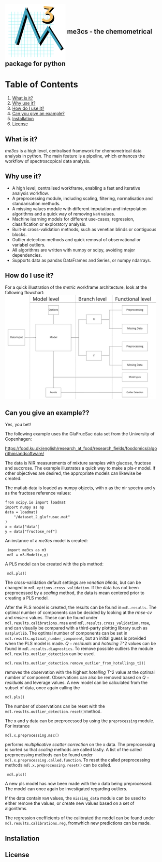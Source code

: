
<h2> 
<img src="https://github.com/DanielHoj/me3cs/blob/master/me3cs_logo.png" width="200"  align = "center">
 me3cs - the chemometrical package for python
</h2>



# Table of Contents
1. [What is it?](#What_is_it)
2. [Why use it?](#why_use_it)
3. [How do I use it?](#how_do_i_use_it)
4. [Can you give an example?](#Example)
5. [Installation](#Installation)
6. [License](#License)

## What is it? <a name="What_is_it"></a>
*me3cs* is a high level, centralised framework for chemometrical data analysis in python. The main feature is a pipeline, which enhances the workflow of spectroscopical data analysis.


## Why use it? <a name="why_use_it"></a>
* A high level, centralised workframe, enabling a fast and iterative analysis workflow. 
* A preprocessing module, including scaling, filtering, normalisation and standarisation methods.
* A missing values module with different imputation and interpolation algorithms and a quick way of removing `NaN` values.
* Machine learning models for different use-cases; regression, classification or exploratory analysis.
* Built-in cross-validation methods, such as venetian blinds or contiguous blocks.
* Outlier detection methods and quick removal of observational or variabel outliers.
* All algorithms are written with numpy or scipy, avoiding major dependencies.
* Supports data as pandas DataFrames and Series, or numpy ndarrays.

## How do I use it? <a name="how_do_i_use_it"></a>
For a quick illustration of the *metric* workframe architecture, look at the following flowchart: \
<img src="https://github.com/DanielHoj/me3cs/blob/master/flowcharts/model_framework.jpg" width="500">

## Can you give an example?? <a name="Example"></a>
Yes, you bet!

The following example uses the GluFrucSuc data set from the University of Copenhagen: 

https://food.ku.dk/english/research_at_food/research_fields/foodomics/algorithmsandsoftware/ 

The data is NIR measurements of mixture samples with glucose, fructose and succrose. The example illustrates a quick way to make a pls-r model. If other objectives are desired, the appropriate models can likewise be created.

The matlab data is loaded as numpy objects, with x as the nir spectra and y as the fructose reference values:

    from scipy.io import loadmat
    import numpy as np
    data = loadmat(
        "/dataset_2_glufrusuc.mat"
    )
    x = data["data"]
    y = data["fructose_ref"]

An instance of a *me3cs* model is created:

     import me3cs as m3
     mdl = m3.Model(x,y)
    
A PLS model can be created with the pls method:

     mdl.pls()
     
The cross-validation default settings are *venetian blinds*, but can be changed in ``mdl.options.cross_validation``. If the data has not been preprocessed by a *scaling* method, the data is mean centered prior to creating a PLS model.

After the PLS model is created, the results can be found in ``mdl.results``. The optimal number of components can be decided by looking at the *rmse-cv* and *rmse-c* values. These can be found under ``mdl.results.calibrations.rmse`` and ``mdl.results.cross_validation.rmse``, and can visually be compared with a third-party plotting library such as ``matplotlib``. The optimal number of components can be set in ``mdl.results.optimal_number_component``, but an initial guess is provided when the PLS model is made.  $Q-residuals$ and $hotelling\ T\^2$ values can be found in ``mdl.results.diagnostics``. To remove possible outliers the module ``mdl.results.outlier_detection`` can be used. 

    mdl.results.outlier_detection.remove_outlier_from_hotellings_t2()

removes the observation with the highest $hotelling\ T\^2$ value at the optimal number of component. Observations can also be removed based on $Q-residuals$ and leverage values. A new model can be calculated from the subset of data, once again calling the 

    mdl.pls()
    
The number of observations can be reset with the ``mdl.results.outlier_detection.reset()``method.

The x and y data can be preprocessed by using the ``preprocessing`` module. For instance

    mdl.x.preprocessing.msc()
    
performs *multiplicative scatter correction* on the x data. The preprocessing is sorted so that *scaling* methods are called lastly. A list of the called preprocessing methods can be found under ``mdl.x.preprocessing.called.function``. To reset the called preprocessing methods ``mdl.x.preprocessing.reset()`` can be called.

     mdl.pls()
     
A new pls model has now been made with the x data being preprocessed. The model can once again be investigated regarding outliers.

If the data contain ``NaN`` values, the ``missing_data`` module can be used to either remove the values, or create new values based on a set of algorithms.

The regression coefficients of the calibrated the model can be found under ``mdl.results.calibrations.reg``, fromwhich new predictions can be made.
   

## Installation <a name="Installation"></a>

## License <a name="License"></a>
